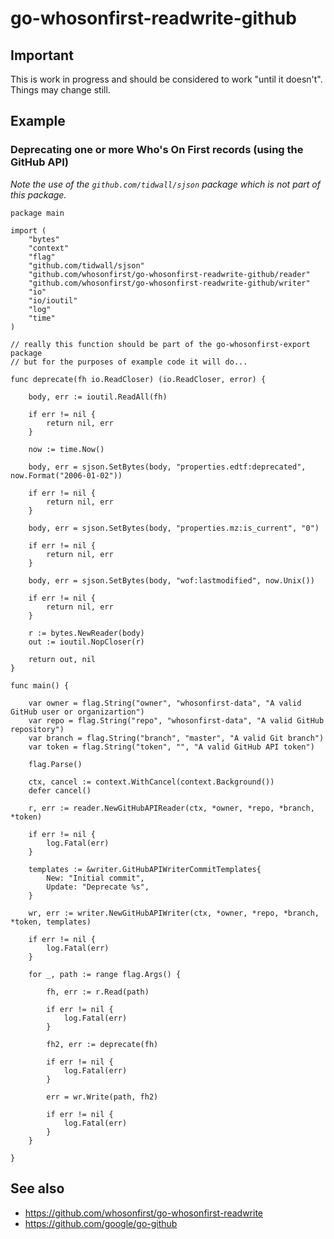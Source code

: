# go-whosonfirst-readwrite-github

## Important

This is work in progress and should be considered to work "until it doesn't". Things may change still.

## Example

### Deprecating one or more Who's On First records (using the GitHub API)

_Note the use of the `github.com/tidwall/sjson` package which is not part of this package._

```
package main

import (
	"bytes"
	"context"
	"flag"
	"github.com/tidwall/sjson"
	"github.com/whosonfirst/go-whosonfirst-readwrite-github/reader"
	"github.com/whosonfirst/go-whosonfirst-readwrite-github/writer"
	"io"
	"io/ioutil"
	"log"
	"time"
)

// really this function should be part of the go-whosonfirst-export package
// but for the purposes of example code it will do...

func deprecate(fh io.ReadCloser) (io.ReadCloser, error) {

	body, err := ioutil.ReadAll(fh)

	if err != nil {
		return nil, err
	}

	now := time.Now()

	body, err = sjson.SetBytes(body, "properties.edtf:deprecated", now.Format("2006-01-02"))

	if err != nil {
		return nil, err
	}

	body, err = sjson.SetBytes(body, "properties.mz:is_current", "0")

	if err != nil {
		return nil, err
	}

	body, err = sjson.SetBytes(body, "wof:lastmodified", now.Unix())

	if err != nil {
		return nil, err
	}

	r := bytes.NewReader(body)
	out := ioutil.NopCloser(r)

	return out, nil
}

func main() {

	var owner = flag.String("owner", "whosonfirst-data", "A valid GitHub user or organizartion")
	var repo = flag.String("repo", "whosonfirst-data", "A valid GitHub repository")
	var branch = flag.String("branch", "master", "A valid Git branch")
	var token = flag.String("token", "", "A valid GitHub API token")

	flag.Parse()

	ctx, cancel := context.WithCancel(context.Background())
	defer cancel()

	r, err := reader.NewGitHubAPIReader(ctx, *owner, *repo, *branch, *token)

	if err != nil {
		log.Fatal(err)
	}

	templates := &writer.GitHubAPIWriterCommitTemplates{
		New: "Initial commit",
		Update: "Deprecate %s",
	}
	
	wr, err := writer.NewGitHubAPIWriter(ctx, *owner, *repo, *branch, *token, templates)

	if err != nil {
		log.Fatal(err)
	}

	for _, path := range flag.Args() {

		fh, err := r.Read(path)

		if err != nil {
			log.Fatal(err)
		}

		fh2, err := deprecate(fh)

		if err != nil {
			log.Fatal(err)
		}

		err = wr.Write(path, fh2)

		if err != nil {
			log.Fatal(err)
		}
	}

}
```

## See also

* https://github.com/whosonfirst/go-whosonfirst-readwrite
* https://github.com/google/go-github